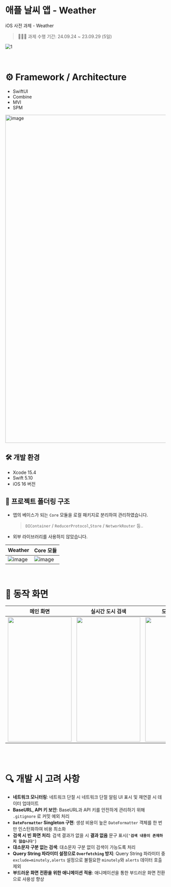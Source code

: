# 애플 날씨 앱 - Weather

iOS 사전 과제 - Weather

> 🧑🏻‍💻 과제 수행 기간: 24.09.24 ~ 23.09.29 (5일)

![1](https://github.com/user-attachments/assets/ba762a2c-6073-4790-b826-89d3071e3b5e)

<br>

# ⚙️ Framework / Architecture

- SwiftUI
- Combine
- MVI
- SPM

<img width="1028" alt="image" src="https://github.com/user-attachments/assets/932fa895-e0ee-4396-af52-0cce0dcc1bed">


## 🛠️ 개발 환경
- Xcode 15.4
- Swift 5.10
- iOS 16 버전


## 📂 프로젝트 폴더링 구조

- 앱의 베이스가 되는 `Core` 모듈을 로컬 패키지로 분리하여 관리하였습니다.
    > `DIContainer` / `ReducerProtocol`,`Store` / `NetworkRouter` 등..
- 외부 라이브러리를 사용하지 않았습니다.

| Weather | Core 모듈 |
| -------- | -------- |
| ![image](https://github.com/qwerty3345/ios-itunes-search/assets/59835351/c64f612b-7b15-42fc-b201-6bc9cefd3d49) | ![image](https://github.com/qwerty3345/ios-itunes-search/assets/59835351/7692e087-4dec-4655-a22a-bd5f90f06538) |

<br>

# 📱 동작 화면

|메인 화면|실시간 도시 검색|도시 날씨 조회|네트워크 모니터링|
|:---:|:---:|:---:|:---:|
|<img src="https://github.com/user-attachments/assets/102637f7-da89-4df7-bd98-a6af9f901df7" width="200" height="390"/>|<img src="https://github.com/user-attachments/assets/c37453e3-4cf7-4cd6-ad56-33026125b8ff" width="200" height="390"/>|<img src="https://github.com/user-attachments/assets/4f2f7dbc-85f9-4b05-9193-f36f2ec29d95" width="200" height="390"/>|<img src="https://github.com/user-attachments/assets/60c89590-3d78-4b22-afc4-6fc169a2f897" width="200" height="390"/>|

<br>
<br>

# 🔍 개발 시 고려 사항

- **네트워크 모니터링**: 네트워크 단절 시 네트워크 단절 알림 UI 표시 및 재연결 시 데이터 업데이트
- **BaseURL, API 키 보안**: BaseURL과 API 키를 안전하게 관리하기 위해 `.gitignore` 로 커밋 예외 처리
- **`DateFormatter` Singleton 구현**: 생성 비용이 높은 `DateFormatter` 객체를 한 번만 인스턴화하여 비용 최소화
- **검색 시 빈 화면 처리**: 검색 결과가 없을 시 **결과 없음** 문구 표시(**`'검색 내용이 존재하지 않습니다'`**)
- **대소문자 구분 없는 검색**: 대소문자 구분 없이 검색이 가능도록 처리
- **Query String 파라미터 설정으로 `Overfetching` 방지**: Query String 파라미터 중 `exclude=minutely,alerts` 설정으로 불필요한 `minutely`와 `alerts` 데이터 호출 제외
- **부드러운 화면 전환을 위한 애니메이션 적용**: 애니메이션을 통한 부드러운 화면 전환으로 사용성 향상

<br>
